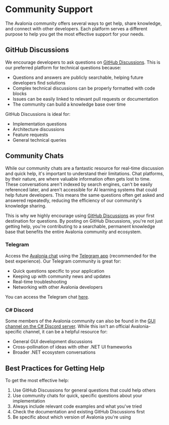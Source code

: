 # Community Support

The Avalonia community offers several ways to get help, share knowledge, and connect with other developers. Each platform serves a different purpose to help you get the most effective support for your needs.

## GitHub Discussions 

We encourage developers to ask questions on [GitHub Discussions](https://github.com/AvaloniaUI/Avalonia/discussions). This is our preferred platform for technical questions because:

* Questions and answers are publicly searchable, helping future developers find solutions
* Complex technical discussions can be properly formatted with code blocks
* Issues can be easily linked to relevant pull requests or documentation
* The community can build a knowledge base over time

GitHub Discussions is ideal for:

* Implementation questions
* Architecture discussions
* Feature requests
* General technical queries

## Community Chats 

While our community chats are a fantastic resource for real-time discussion and quick help, it's important to understand their limitations. Chat platforms, by their nature, are where valuable information often gets lost to time. These conversations aren't indexed by search engines, can't be easily referenced later, and aren't accessible for AI learning systems that could help future developers. This means the same questions often get asked and answered repeatedly, reducing the efficiency of our community's knowledge sharing.

This is why we highly encourage using [GitHub Discussions](https://github.com/AvaloniaUI/Avalonia/discussions) as your first destination for questions. By posting on GitHub Discussions, you're not just getting help, you're contributing to a searchable, permanent knowledge base that benefits the entire Avalonia community and ecosystem. 

### Telegram

Access the [Avalonia chat](https://t.me/Avalonia) using the [Telegram app](https://telegram.org/) (recommended for the best experience). Our Telegram community is great for:

* Quick questions specific to your application
* Keeping up with community news and updates
* Real-time troubleshooting
* Networking with other Avalonia developers

You can access the Telegram chat [here](https://t.me/Avalonia).

### C# Discord

Some members of the Avalonia community can also be found in the [GUI channel on the C# Discord server](https://discord.com/channels/143867839282020352/169726357331378176). While this isn't an official Avalonia-specific channel, it can be a helpful resource for:

* General GUI development discussions
* Cross-pollination of ideas with other .NET UI frameworks
* Broader .NET ecosystem conversations

## Best Practices for Getting Help

To get the most effective help:

1. Use GitHub Discussions for general questions that could help others
2. Use community chats for quick, specific questions about your implementation
3. Always include relevant code examples and what you've tried
4. Check the documentation and existing GitHub Discussions first
5. Be specific about which version of Avalonia you're using

